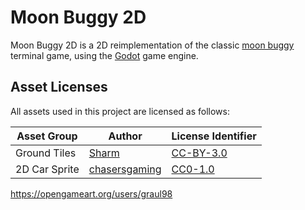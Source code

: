 # Moon Buggy 2D

Moon Buggy 2D is a 2D reimplementation of the classic [moon buggy](https://www.seehuhn.de/pages/moon-buggy) terminal game, using the [Godot](https://godotengine.org) game engine.

## Asset Licenses

All assets used in this project are licensed as follows:

| Asset Group   | Author                                                       | License Identifier                                    |
|---------------|--------------------------------------------------------------|-------------------------------------------------------|
| Ground Tiles  | [Sharm](https://opengameart.org/users/sharm)                 | [CC-BY-3.0](https://spdx.org/licenses/CC-BY-3.0.html) |
| 2D Car Sprite | [chasersgaming](https://opengameart.org/users/chasersgaming) | [CC0-1.0](https://spdx.org/licenses/CC0-1.0.html)     |
https://opengameart.org/users/graul98